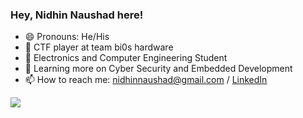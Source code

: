 ### Hey, Nidhin Naushad here!


- 😄 Pronouns: He/His
- 🔭 CTF player at team bi0s hardware
- 🌱 Electronics and Computer Engineering Student
- 👯 Learning more on Cyber Security and Embedded Development
- 📫 How to reach me: nidhinnaushad@gmail.com / [LinkedIn](https://in.linkedin.com/in/nidhin-naushad-1627341b5)
<img src = "https://github-readme-stats.vercel.app/api?username=nidhinnaushad&&show_icons=true&title_color=ffffff&icon_color=ffffff&text_color=b2b2b2&bg_color=000000&env=PAT_">


